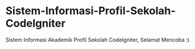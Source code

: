 # Sistem-Informasi-Profil-Sekolah-CodeIgniter
Sistem Informasi Akademik Profil Sekolah CodeIgniter, Selamat Mencoba :)

